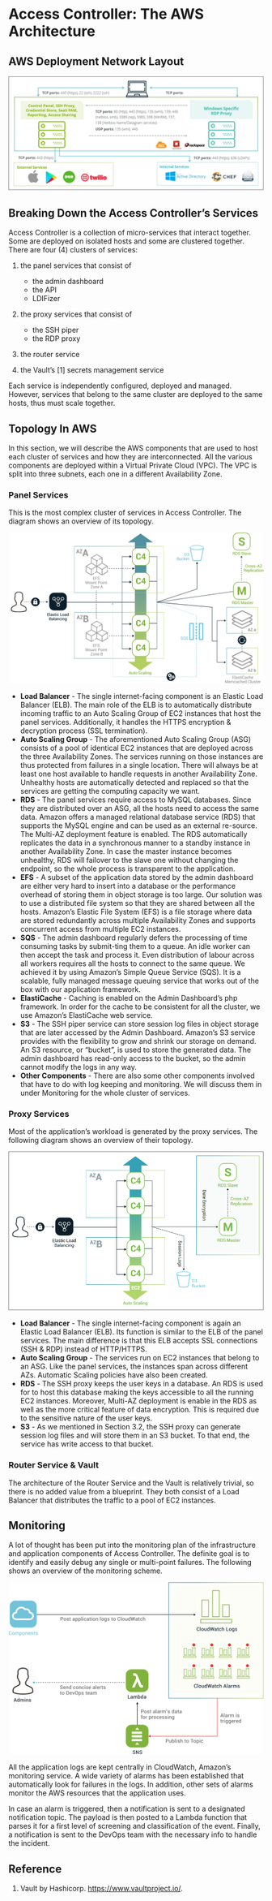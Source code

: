 [title]: # (Architecture)
[tags]: # (thycotic access control)
[priority]: # (20)
# Access Controller: The AWS Architecture

## AWS Deployment Network Layout

![aws](images/aws.png "Network diagram")

## Breaking Down the Access Controller’s Services

Access Controller is a collection of micro-services that interact together. Some are deployed on isolated hosts and some are clustered together. There are four (4) clusters of services:

1. the panel services that consist of

   * the admin dashboard
   * the API
   * LDIFizer
1. the proxy services that consist of

   * the SSH piper
   * the RDP proxy
1. the router service
1. the Vault’s [1] secrets management service

Each service is independently configured, deployed and managed. However, services that belong to the same cluster are deployed to the same hosts, thus must scale together.

## Topology In AWS

In this section, we will describe the AWS components that are used to host each cluster of services and how they are interconnected. All the various components are deployed within a Virtual Private Cloud (VPC). The VPC is split into three subnets, each one in a different Availability Zone.

### Panel Services

This is the most complex cluster of services in Access Controller. The diagram shows an overview of its topology.

![blueprint](images/blueprint.png "The blueprint of panel services’ infrastructure")

* **Load Balancer** - The single internet-facing component is an Elastic Load Balancer (ELB). The main role of the ELB is to automatically distribute incoming traffic to an Auto Scaling Group of EC2 instances that host the panel services. Additionally, it handles the HTTPS encryption & decryption process (SSL termination).
* **Auto Scaling Group** - The aforementioned Auto Scaling Group (ASG) consists of a pool of identical EC2 instances that are deployed across the three Availability Zones. The services running on those instances are thus protected from failures in a single location. There will always be at least one host available to handle requests in another Availability Zone. Unhealthy hosts are automatically detected and replaced so that the services are getting the computing capacity we want.
* **RDS** - The panel services require access to MySQL databases. Since they are distributed over an ASG, all the hosts need to access the same data. Amazon offers a managed relational database service (RDS) that supports the MySQL engine and can be used as an external re-source. The Multi-AZ deployment feature is enabled. The RDS automatically replicates the data in a synchronous manner to a standby instance in another Availability Zone. In case the master instance becomes unhealthy, RDS will failover to the slave one without changing the endpoint, so the whole process is transparent to the application.
* **EFS** - A subset of the application data stored by the admin dashboard are either very hard to insert into a database or the performance overhead of storing them in object storage is too large. Our solution was to use a distributed file system so that they are shared between all the hosts. Amazon’s Elastic File System (EFS) is a file storage where data are stored redundantly across multiple Availability Zones and supports concurrent access from multiple EC2 instances.
* **SQS** - The admin dashboard regularly defers the processing of time consuming tasks by submit-ting them to a queue. An idle worker can then accept the task and process it. Even distribution of labour across all workers requires all the hosts to connect to the same queue. We achieved it by using Amazon’s Simple Queue Service (SQS). It is a scalable, fully managed message queuing service that works out of the box with our application framework.
* **ElastiCache** - Caching is enabled on the Admin Dashboard’s php framework. In order for the cache to be consistent for all the cluster, we use Amazon’s ElastiCache web service.
* **S3** - The SSH piper service can store session log files in object storage that are later accessed by the Admin Dashboard. Amazon’s S3 service provides with the flexibility to grow and shrink our storage on demand. An S3 resource, or “bucket”, is used to store the generated data. The admin dashboard has read-only access to the bucket, so the admin cannot modify the logs in any way.
* **Other Components** - There are also some other components involved that have to
do with log keeping and monitoring. We will discuss them in under Monitoring for the whole cluster of services.

### Proxy Services

Most of the application’s workload is generated by the proxy services. The following diagram
shows an overview of their topology.

![blueprint 2](images/blueprint-2.png "The blueprint of proxy services’ infrastructure.")

* **Load Balancer** - The single internet-facing component is again an Elastic Load Balancer (ELB). Its function is similar to the ELB of the panel services. The main difference is that this ELB accepts SSL connections (SSH & RDP) instead of HTTP/HTTPS.
* **Auto Scaling Group** - The services run on EC2 instances that belong to an ASG. Like the panel services, the instances span across different AZs. Automatic Scaling policies have also been created.
* **RDS** - The SSH proxy keeps the user keys in a database. An RDS is used for to host this database making the keys accessible to all the running EC2 instances. Moreover, Multi-AZ deployment is enable in the RDS as well as the more critical feature of data encryption. This is required due to the sensitive nature of the user keys.
* **S3** - As we mentioned in Section 3.2, the SSH proxy can generate session log files and will store them in an S3 bucket. To that end, the service has write access to that bucket.

### Router Service & Vault

The architecture of the Router Service and the Vault is relatively trivial, so there is no added value from a blueprint. They both consist of a Load Balancer that distributes the traffic to a pool of EC2 instances.

## Monitoring

A lot of thought has been put into the monitoring plan of the infrastructure and application components of Access Controller. The definite goal is to identify and easily debug any single or multi-point failures. The following shows an overview of the monitoring scheme.

![monitoring](images/monitoring.png "The monitoring plan in AWS")

All the application logs are kept centrally in CloudWatch, Amazon’s monitoring service. A wide variety of alarms has been established that automatically look for failures in the logs. In addition, other sets of alarms monitor the AWS resources that the application uses.

In case an alarm is triggered, then a notification is sent to a designated notification topic. The payload is then posted to a Lambda function that parses it for a first level of screening and classification of the event. Finally, a notification is sent to the DevOps team with the necessary info to handle the incident.

## Reference

1. Vault by Hashicorp. https://www.vaultproject.io/.
